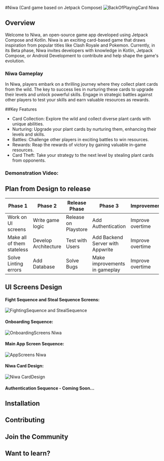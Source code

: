 #Niwa (Card game based on Jetpack Compose)
![BackOfPlayingCard Niwa](https://github.com/Hitoli/Mizu/assets/97933783/9363bb9e-b59c-4135-b9dd-1c0176e1de42)


## Overview
Welcome to Niwa, an open-source game app developed using Jetpack Compose and Kotlin. Niwa is an exciting card-based game that draws inspiration from popular titles like Clash Royale and Pokemon. Currently, in its Beta phase, Niwa invites developers with knowledge in Kotlin, Jetpack Compose, or Android Development to contribute and help shape the game's evolution.

### Niwa Gameplay
In Niwa, players embark on a thrilling journey where they collect plant cards from the wild. The key to success lies in nurturing these cards to upgrade their levels and unlock powerful skills. Engage in strategic battles against other players to test your skills and earn valuable resources as rewards.

##Key Features
- Card Collection: Explore the wild and collect diverse plant cards with unique abilities.
- Nurturing: Upgrade your plant cards by nurturing them, enhancing their levels and skills.
- Battles: Challenge other players in exciting battles to win resources.
- Rewards: Reap the rewards of victory by gaining valuable in-game resources.
- Card Theft: Take your strategy to the next level by stealing plant cards from opponents.

### Demonstration Video:

## Plan from Design to release

| Phase 1                    | Phase 2              | Release Phase        | Phase 3                          | Improvements     |
| -------------------------- |--------------------- | -------------------- | -------------------------------- | ---------------- |
| Work on UI screens         | Write game logic     | Release on Playstore | Add Authentication               | Improve overtime |
| Make all of them stateless | Develop Architecture | Test with Users      | Add Backend Server with Appwrite | Improve overtime |
| Solve Linting errors       | Add Database         | Solve Bugs           | Make improvements in gameplay    | Improve overtime |

## UI Screens Design

#### Fight Sequence and Steal Sequence Screens:
![FightingSequence and StealSequence](https://github.com/Hitoli/Mizu/assets/97933783/b5f5ffa9-c3b3-4a0b-ba1c-bad5ad2eccda)
#### Onboarding Sequence:
![OnboardingScreens Niwa](https://github.com/Hitoli/Mizu/assets/97933783/dd19caea-00e7-4d13-96ab-0e06b6709635)
#### Main App Screen Sequence:
![AppScreens Niwa](https://github.com/Hitoli/Mizu/assets/97933783/977355d1-fc04-47c5-a254-88e4c7b6dba9)
#### Niwa Card Design:
![Niwa CardDesign](https://github.com/Hitoli/Mizu/assets/97933783/4b1b03f6-f723-4b82-83aa-e9c3cd9a6397)
#### Authentication Sequence - Coming Soon...

## Installation

## Contributing

## Join the Community

## Want to learn?
